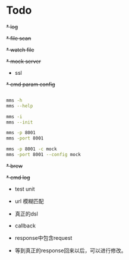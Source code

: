 # Todo

~~* log~~

~~* file scan~~ 

~~* watch file~~

~~* mock server~~

* ssl

~~* cmd param config~~

```bash

mms -h
mms --help

mms -i
mms --init

mms -p 8001
mms -port 8001

mms -p 8001 -c mock
mms -port 8001 --config mock
```

~~* brew~~

~~* cmd log~~

* test unit

* url 模糊匹配

* 真正的dsl

* callback

* response中包含request

* 等到真正的response回来以后，可以进行修改。



